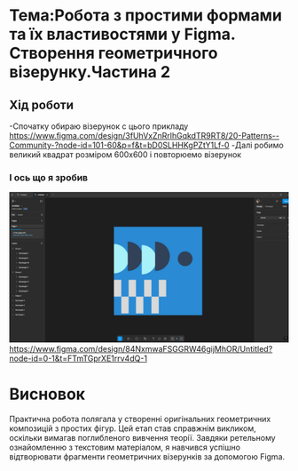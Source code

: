 # Тема:Робота з простими формами та їх властивостями у Figma. Створення геометричного візерунку.Частина 2

## Хід роботи 
-Спочатку обираю візерунок с цього прикладу https://www.figma.com/design/3fUhVxZnRrlhGqkdTR9RT8/20-Patterns--Community-?node-id=101-60&p=f&t=bD0SLHHKgPZtY1Lf-0
-Далі робимо великий квадрат розміром 600x600 і повторюемо візерунок

### І ось що я зробив 
![](Img/1.jpg)
https://www.figma.com/design/84NxmwaFSGGRW46gijMhOR/Untitled?node-id=0-1&t=FTmTGprXE1rrv4dQ-1
# Висновок 
Практична робота полягала у створенні оригінальних геометричних композицій з простих фігур. Цей етап став справжнім викликом, оскільки вимагав поглибленого вивчення теорії. Завдяки ретельному ознайомленню з текстовим матеріалом, я навчився успішно відтворювати фрагменти геометричних візерунків за допомогою Figma.



